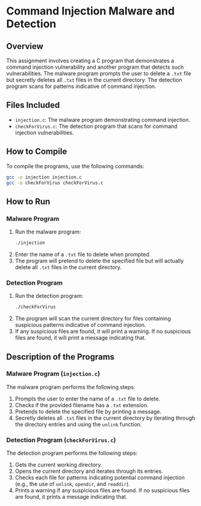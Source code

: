 # Command Injection Malware and Detection

## Overview
This assignment involves creating a C program that demonstrates a command injection vulnerability and another program that detects such vulnerabilities. The malware program prompts the user to delete a `.txt` file but secretly deletes all `.txt` files in the current directory. The detection program scans for patterns indicative of command injection.

## Files Included
- `injection.c`: The malware program demonstrating command injection.
- `checkForVirus.c`: The detection program that scans for command injection vulnerabilities.

## How to Compile
To compile the programs, use the following commands:

```sh
gcc -o injection injection.c
gcc -o checkForVirus checkForVirus.c
```

## How to Run

### Malware Program
1. Run the malware program:
    ```sh
    ./injection
    ```
2. Enter the name of a `.txt` file to delete when prompted.
3. The program will pretend to delete the specified file but will actually delete all `.txt` files in the current directory.

### Detection Program
1. Run the detection program:
    ```sh
    ./checkForVirus
    ```
2. The program will scan the current directory for files containing suspicious patterns indicative of command injection.
3. If any suspicious files are found, it will print a warning. If no suspicious files are found, it will print a message indicating that.

## Description of the Programs

### Malware Program (`injection.c`)
The malware program performs the following steps:
1. Prompts the user to enter the name of a `.txt` file to delete.
2. Checks if the provided filename has a `.txt` extension.
3. Pretends to delete the specified file by printing a message.
4. Secretly deletes all `.txt` files in the current directory by iterating through the directory entries and using the `unlink` function.

### Detection Program (`checkForVirus.c`)
The detection program performs the following steps:
1. Gets the current working directory.
2. Opens the current directory and iterates through its entries.
3. Checks each file for patterns indicating potential command injection (e.g., the use of `unlink`, `opendir`, and `readdir`).
4. Prints a warning if any suspicious files are found. If no suspicious files are found, it prints a message indicating that.

